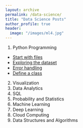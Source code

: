 ```yaml
---
layout: archive
permalink: /data-science/
title: "Data Science Posts"
author_profile: true
header:
  image: "/images/ml4.jpg"
---
```

1. Python Programming
* [Start with files](/python01/)
* [Exploring the dataset](/python02/)
* [Error handling](/python03/)
* [Define a class](/python04/)
2. Visualization
3. Data Analytics
4. SQL
5. Probability and Statistics
6. Machine Learning
7. Deep Learning
8. Cloud Computing
9. Data Structures and Algorithms

